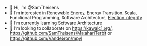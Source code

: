 - 👋 Hi, I’m @SamTheisens
- 👀 I’m interested in Renewable Energy, Energy Transition, Scala, Functional Programming, Software Architecture, [Election Integrity](https://www.linkedin.com/feed/update/urn:li:activity:6538595020553977856/)
- 🌱 I’m currently learning Software Architecture
- 💞️ I’m looking to collaborate on https://kawalc1.org/, https://github.com/SamTheisens/MatahariTerbit or https://github.com/Vandebron/mpyl


<!---
SamTheisens/SamTheisens is a ✨ special ✨ repository because its `README.md` (this file) appears on your GitHub profile.
You can click the Preview link to take a look at your changes.
--->
